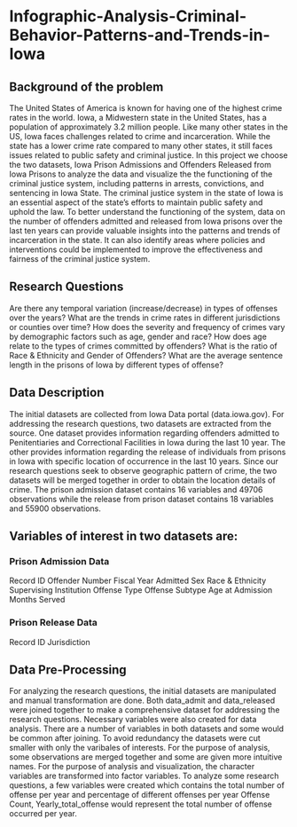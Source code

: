 # Infographic-Analysis-Criminal-Behavior-Patterns-and-Trends-in-Iowa

## Background of the problem
The United States of America is known for having one of the highest crime rates in the world. Iowa, a Midwestern state in the United States, has a population of approximately 3.2 million people. Like many other states in the US, Iowa faces challenges related to crime and incarceration. While the state has a lower crime rate compared to many other states, it still faces issues related to public safety and criminal justice. In this project we choose the two datasets, Iowa Prison Admissions and Offenders Released from Iowa Prisons to analyze the data and visualize the the functioning of the criminal justice system, including patterns in arrests, convictions, and sentencing in Iowa State. The criminal justice system in the state of Iowa is an essential aspect of the state’s efforts to maintain public safety and uphold the law. To better understand the functioning of the system, data on the number of offenders admitted and released from Iowa prisons over the last ten years can provide valuable insights into the patterns and trends of incarceration in the state. It can also identify areas where policies and interventions could be implemented to improve the effectiveness and fairness of the criminal justice system.

## Research Questions
Are there any temporal variation (increase/decrease) in types of offenses over the years?
What are the trends in crime rates in different jurisdictions or counties over time?
How does the severity and frequency of crimes vary by demographic factors such as age, gender and race?
How does age relate to the types of crimes committed by offenders?
What is the ratio of Race & Ethnicity and Gender of Offenders?
What are the average sentence length in the prisons of Iowa by different types of offense?

## Data Description
The initial datasets are collected from Iowa Data portal (data.iowa.gov). For addressing the research questions, two datasets are extracted from the source. One dataset provides information regarding offenders admitted to Penitentiaries and Correctional Facilities in Iowa during the last 10 year. The other provides information regarding the release of individuals from prisons in Iowa with specific location of occurrence in the last 10 years. Since our research questions seek to observe geographic pattern of crime, the two datasets will be merged together in order to obtain the location details of crime. The prison admission dataset contains 16 variables and 49706 observations while the release from prison dataset contains 18 variables and 55900 observations.

## Variables of interest in two datasets are:

### Prison Admission Data
Record ID
Offender Number
Fiscal Year Admitted
Sex
Race & Ethnicity
Supervising Institution
Offense Type
Offense Subtype
Age at Admission
Months Served

### Prison Release Data
Record ID
Jurisdiction

## Data Pre-Processing
For analyzing the research questions, the initial datasets are manipulated and manual transformation are done. Both data_admit and data_released were joined together to make a comprehensive dataset for addressing the research questions. Necessary variables were also created for data analysis. There are a number of variables in both datasets and some would be common after joining. To avoid redundancy the datasets were cut smaller with only the varibales of interests. For the purpose of analysis, some observations are merged together and some are given more intuitive names. For the purpose of analysis and visualization, the character variables are transformed into factor variables. To analyze some research questions, a few variables were created which contains the total number of offense per year and percentage of different offenses per year Offense Count, Yearly_total_offense would represent the total number of offense occurred per year.
